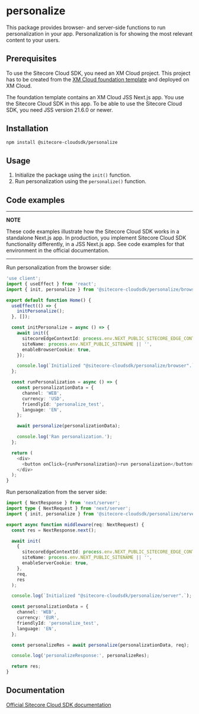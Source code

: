 # personalize

This package provides browser- and server-side functions to run personalization in your app. Personalization is for showing the most relevant content to your users.

## Prerequisites

To use the Sitecore Cloud SDK, you need an XM Cloud project. This project has to be created from the [XM Cloud foundation template](https://github.com/sitecorelabs/xmcloud-foundation-head) and deployed on XM Cloud.

The foundation template contains an XM Cloud JSS Next.js app. You use the Sitecore Cloud SDK in this app. To be able to use the Sitecore Cloud SDK, you need JSS version 21.6.0 or newer.

## Installation

```bash
npm install @sitecore-cloudsdk/personalize
```

## Usage

1. Initialize the package using the `init()` function.
2. Run personalization using the `personalize()` function.

## Code examples

---

**NOTE**

These code examples illustrate how the Sitecore Cloud SDK works in a standalone Next.js app. In production, you implement Sitecore Cloud SDK functionality differently, in a JSS Next.js app. See code examples for that environment in the official documentation.

---

Run personalization from the browser side:

```ts
'use client';
import { useEffect } from 'react';
import { init, personalize } from '@sitecore-cloudsdk/personalize/browser';

export default function Home() {
  useEffect(() => {
    initPersonalize();
  }, []);

  const initPersonalize = async () => {
    await init({
      sitecoreEdgeContextId: process.env.NEXT_PUBLIC_SITECORE_EDGE_CONTEXT_ID || '',
      siteName: process.env.NEXT_PUBLIC_SITENAME || '',
      enableBrowserCookie: true,
    });

    console.log(`Initialized "@sitecore-cloudsdk/personalize/browser".`);
  };

  const runPersonalization = async () => {
    const personalizationData = {
      channel: 'WEB',
      currency: 'USD',
      friendlyId: 'personalize_test',
      language: 'EN',
    };

    await personalize(personalizationData);

    console.log('Ran personalization.');
  };

  return (
    <div>
      <button onClick={runPersonalization}>run personalization</button>
    </div>
  );
}
```

Run personalization from the server side:

```ts
import { NextResponse } from 'next/server';
import type { NextRequest } from 'next/server';
import { init, personalize } from '@sitecore-cloudsdk/personalize/server';

export async function middleware(req: NextRequest) {
  const res = NextResponse.next();

  await init(
    {
      sitecoreEdgeContextId: process.env.NEXT_PUBLIC_SITECORE_EDGE_CONTEXT_ID || '',
      siteName: process.env.NEXT_PUBLIC_SITENAME || '',
      enableServerCookie: true,
    },
    req,
    res
  );

  console.log(`Initialized "@sitecore-cloudsdk/personalize/server".`);

  const personalizationData = {
    channel: 'WEB',
    currency: 'EUR',
    friendlyId: 'personalize_test',
    language: 'EN',
  };

  const personalizeRes = await personalize(personalizationData, req);

  console.log('personalizeResponse:', personalizeRes);

  return res;
}
```

## Documentation

[Official Sitecore Cloud SDK documentation](https://doc.sitecore.com/xmc/en/developers/xm-cloud/sitecore-cloud-sdk.html)
